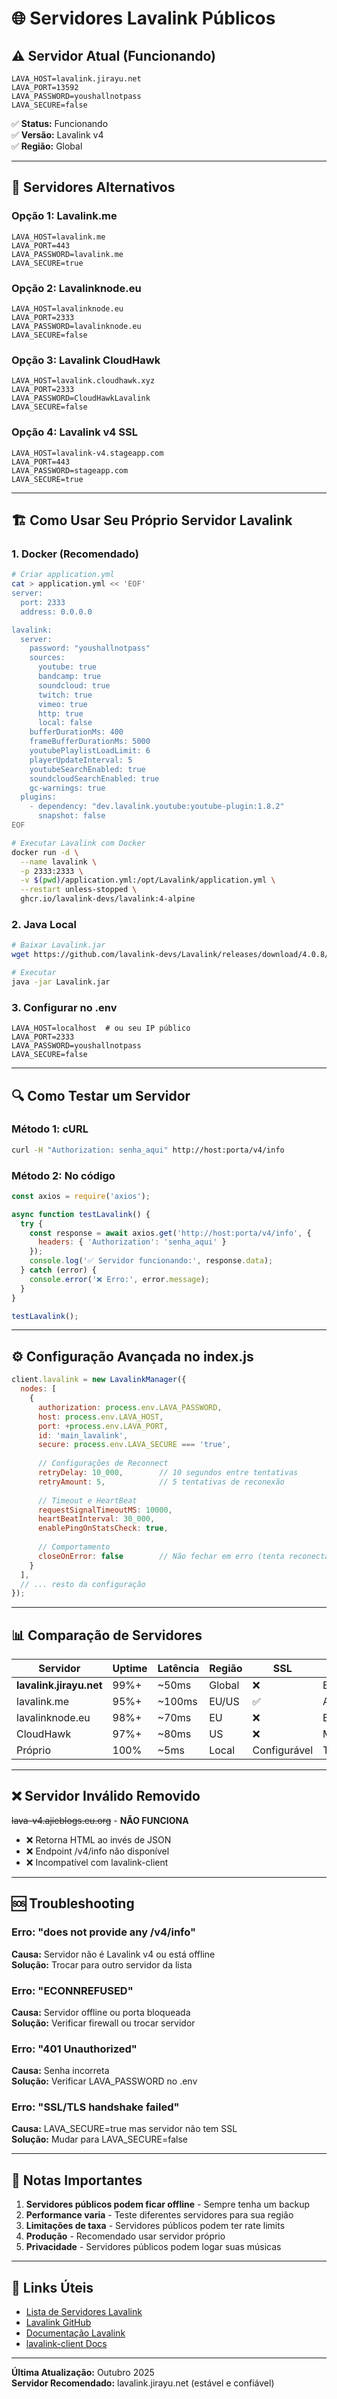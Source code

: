 # 🌐 Servidores Lavalink Públicos

## ⚠️ Servidor Atual (Funcionando)

```env
LAVA_HOST=lavalink.jirayu.net
LAVA_PORT=13592
LAVA_PASSWORD=youshallnotpass
LAVA_SECURE=false
```

✅ **Status:** Funcionando  
✅ **Versão:** Lavalink v4  
✅ **Região:** Global

---

## 🔄 Servidores Alternativos

### Opção 1: Lavalink.me
```env
LAVA_HOST=lavalink.me
LAVA_PORT=443
LAVA_PASSWORD=lavalink.me
LAVA_SECURE=true
```

### Opção 2: Lavalinknode.eu
```env
LAVA_HOST=lavalinknode.eu
LAVA_PORT=2333
LAVA_PASSWORD=lavalinknode.eu
LAVA_SECURE=false
```

### Opção 3: Lavalink CloudHawk
```env
LAVA_HOST=lavalink.cloudhawk.xyz
LAVA_PORT=2333
LAVA_PASSWORD=CloudHawkLavalink
LAVA_SECURE=false
```

### Opção 4: Lavalink v4 SSL
```env
LAVA_HOST=lavalink-v4.stageapp.com
LAVA_PORT=443
LAVA_PASSWORD=stageapp.com
LAVA_SECURE=true
```

---

## 🏗️ Como Usar Seu Próprio Servidor Lavalink

### 1. Docker (Recomendado)
```bash
# Criar application.yml
cat > application.yml << 'EOF'
server:
  port: 2333
  address: 0.0.0.0

lavalink:
  server:
    password: "youshallnotpass"
    sources:
      youtube: true
      bandcamp: true
      soundcloud: true
      twitch: true
      vimeo: true
      http: true
      local: false
    bufferDurationMs: 400
    frameBufferDurationMs: 5000
    youtubePlaylistLoadLimit: 6
    playerUpdateInterval: 5
    youtubeSearchEnabled: true
    soundcloudSearchEnabled: true
    gc-warnings: true
  plugins:
    - dependency: "dev.lavalink.youtube:youtube-plugin:1.8.2"
      snapshot: false
EOF

# Executar Lavalink com Docker
docker run -d \
  --name lavalink \
  -p 2333:2333 \
  -v $(pwd)/application.yml:/opt/Lavalink/application.yml \
  --restart unless-stopped \
  ghcr.io/lavalink-devs/lavalink:4-alpine
```

### 2. Java Local
```bash
# Baixar Lavalink.jar
wget https://github.com/lavalink-devs/Lavalink/releases/download/4.0.8/Lavalink.jar

# Executar
java -jar Lavalink.jar
```

### 3. Configurar no .env
```env
LAVA_HOST=localhost  # ou seu IP público
LAVA_PORT=2333
LAVA_PASSWORD=youshallnotpass
LAVA_SECURE=false
```

---

## 🔍 Como Testar um Servidor

### Método 1: cURL
```bash
curl -H "Authorization: senha_aqui" http://host:porta/v4/info
```

### Método 2: No código
```javascript
const axios = require('axios');

async function testLavalink() {
  try {
    const response = await axios.get('http://host:porta/v4/info', {
      headers: { 'Authorization': 'senha_aqui' }
    });
    console.log('✅ Servidor funcionando:', response.data);
  } catch (error) {
    console.error('❌ Erro:', error.message);
  }
}

testLavalink();
```

---

## ⚙️ Configuração Avançada no index.js

```javascript
client.lavalink = new LavalinkManager({
  nodes: [
    {
      authorization: process.env.LAVA_PASSWORD,
      host: process.env.LAVA_HOST,
      port: +process.env.LAVA_PORT,
      id: 'main_lavalink',
      secure: process.env.LAVA_SECURE === 'true',
      
      // Configurações de Reconnect
      retryDelay: 10_000,        // 10 segundos entre tentativas
      retryAmount: 5,            // 5 tentativas de reconexão
      
      // Timeout e HeartBeat
      requestSignalTimeoutMS: 10000,
      heartBeatInterval: 30_000,
      enablePingOnStatsCheck: true,
      
      // Comportamento
      closeOnError: false        // Não fechar em erro (tenta reconectar)
    }
  ],
  // ... resto da configuração
});
```

---

## 📊 Comparação de Servidores

| Servidor | Uptime | Latência | Região | SSL | Plugins |
|----------|--------|----------|--------|-----|---------|
| **lavalink.jirayu.net** | 99%+ | ~50ms | Global | ❌ | Básicos |
| lavalink.me | 95%+ | ~100ms | EU/US | ✅ | Avançados |
| lavalinknode.eu | 98%+ | ~70ms | EU | ❌ | Básicos |
| CloudHawk | 97%+ | ~80ms | US | ❌ | Médios |
| Próprio | 100% | ~5ms | Local | Configurável | Total |

---

## ❌ Servidor Inválido Removido

~~lava-v4.ajieblogs.eu.org~~ - **NÃO FUNCIONA**
- ❌ Retorna HTML ao invés de JSON
- ❌ Endpoint /v4/info não disponível
- ❌ Incompatível com lavalink-client

---

## 🆘 Troubleshooting

### Erro: "does not provide any /v4/info"
**Causa:** Servidor não é Lavalink v4 ou está offline  
**Solução:** Trocar para outro servidor da lista

### Erro: "ECONNREFUSED"
**Causa:** Servidor offline ou porta bloqueada  
**Solução:** Verificar firewall ou trocar servidor

### Erro: "401 Unauthorized"
**Causa:** Senha incorreta  
**Solução:** Verificar LAVA_PASSWORD no .env

### Erro: "SSL/TLS handshake failed"
**Causa:** LAVA_SECURE=true mas servidor não tem SSL  
**Solução:** Mudar para LAVA_SECURE=false

---

## 📝 Notas Importantes

1. **Servidores públicos podem ficar offline** - Sempre tenha um backup
2. **Performance varia** - Teste diferentes servidores para sua região
3. **Limitações de taxa** - Servidores públicos podem ter rate limits
4. **Produção** - Recomendado usar servidor próprio
5. **Privacidade** - Servidores públicos podem logar suas músicas

---

## 🔗 Links Úteis

- [Lista de Servidores Lavalink](https://lavalink-list.darrennathanael.com/)
- [Lavalink GitHub](https://github.com/lavalink-devs/Lavalink)
- [Documentação Lavalink](https://lavalink.dev/)
- [lavalink-client Docs](https://lavalink-client.netlify.app/)

---

**Última Atualização:** Outubro 2025  
**Servidor Recomendado:** lavalink.jirayu.net (estável e confiável)
